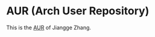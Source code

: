 # AUR (Arch User Repository)

This is the [AUR](https://wiki.archlinux.org/title/Arch_User_Repository) of Jiangge Zhang.
